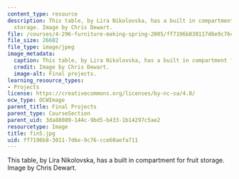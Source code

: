 ```yaml
---
content_type: resource
description: This table, by Lira Nikolovska, has a built in compartment for fruit
  storage. Image by Chris Dewart.
file: /courses/4-296-furniture-making-spring-2005/ff7196b830117d6e9c76cce60aefa711_fin5.jpg
file_size: 26602
file_type: image/jpeg
image_metadata:
  caption: This table, by Lira Nikolovska, has a built in compartment for fruit storage.
  credit: Image by Chris Dewart.
  image-alt: Final projects.
learning_resource_types:
- Projects
license: https://creativecommons.org/licenses/by-nc-sa/4.0/
ocw_type: OCWImage
parent_title: Final Projects
parent_type: CourseSection
parent_uid: 3da88089-144c-9bd5-b433-1b14297c5ae2
resourcetype: Image
title: fin5.jpg
uid: ff7196b8-3011-7d6e-9c76-cce60aefa711
---
```

This table, by Lira Nikolovska, has a built in compartment for fruit storage. Image by Chris Dewart.